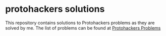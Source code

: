 # protohackers solutions

This repository contains solutions to Protohackers problems as they are solved by me.
The list of problems can be found at [Protohackers Problems](https://protohackers.com/problems)